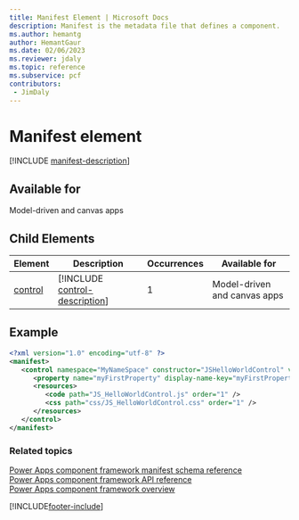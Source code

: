```yaml
---
title: Manifest Element | Microsoft Docs
description: Manifest is the metadata file that defines a component.
ms.author: hemantg
author: HemantGaur
ms.date: 02/06/2023
ms.reviewer: jdaly
ms.topic: reference
ms.subservice: pcf
contributors:
 - JimDaly
---
```


# Manifest element

[!INCLUDE [manifest-description](includes/manifest-description.md)]

## Available for

Model-driven and canvas apps

## Child Elements

|Element|Description|Occurrences|Available for|
|--|--|--|-------|
|[control](control.md)|[!INCLUDE [control-description](includes/control-description.md)]|1|Model-driven and canvas apps |

<!-- IDK why these were listed as child elements. -->
<!-- |[type-group](type-group.md)|[!INCLUDE [type-group-description](includes/type-group-description.md)]|0 or more|Model-driven and canvas apps |
|[property](property.md)|[!INCLUDE [property-description](includes/property-description.md)]|0 or more|Model-driven and canvas apps |
|[data-set](data-set.md)|[!INCLUDE [data-set-description](includes/data-set-description.md)]|0 or more|Model-driven apps|
|[resources](resources.md)|[!INCLUDE [resource-description](includes/resources-description.md)]|1 or more|Model-driven and canvas apps |
|[feature-usage](feature-usage.md)|[!INCLUDE [feature-usage-description](includes/feature-usage-description.md)]|0 or more|Model-driven and canvas apps | -->

## Example

```xml
<?xml version="1.0" encoding="utf-8" ?>
<manifest>
   <control namespace="MyNameSpace" constructor="JSHelloWorldControl" version="1.0.0" display-name-key="JS_HelloWorldControl_Display_Key" description-key="JS_HelloWorldControl_Desc_Key" control-type="standard">
      <property name="myFirstProperty" display-name-key="myFirstProperty_Display_Key" description-key="myFirstProperty_Desc_Key" of-type="SingleLine.Text" usage="bound" required="true" />
      <resources>
         <code path="JS_HelloWorldControl.js" order="1" />
         <css path="css/JS_HelloWorldControl.css" order="1" />
      </resources>
   </control>
</manifest>
```

### Related topics

[Power Apps component framework manifest schema reference](index.md)<br/>
[Power Apps component framework API reference](../reference/index.md)<br/>
[Power Apps component framework overview](../overview.md)


[!INCLUDE[footer-include](../../../includes/footer-banner.md)]
